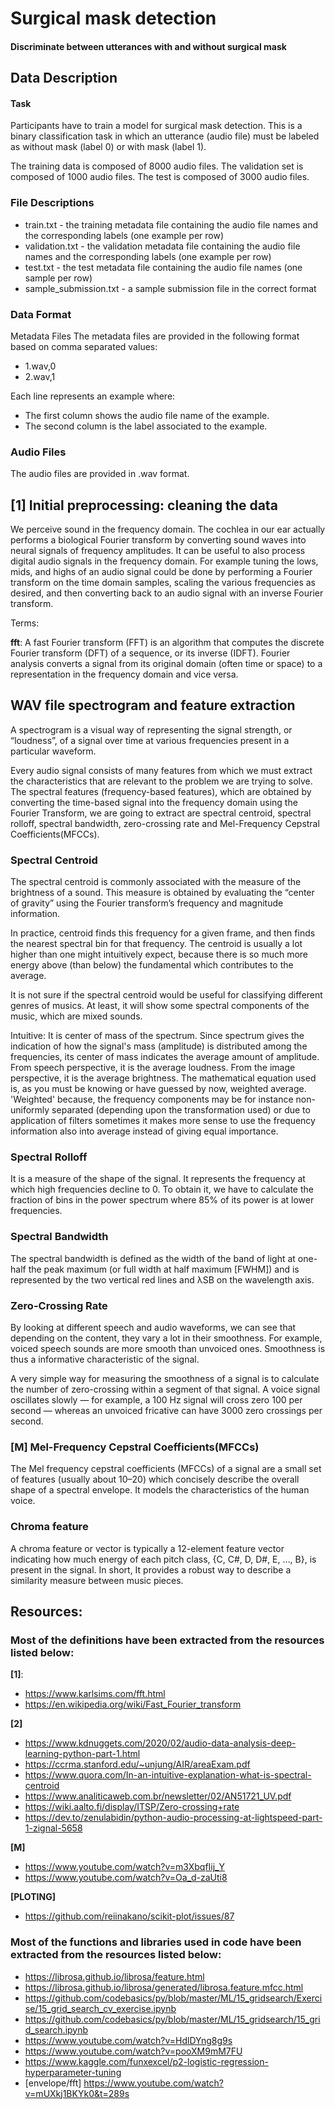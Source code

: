# Surgical mask detection
#### Discriminate between utterances with and without surgical mask

## Data Description
#### Task
Participants have to train a model for surgical mask detection. This is a binary classification task in which an utterance (audio file) must be labeled as without mask (label 0) or with mask (label 1).

The training data is composed of 8000 audio files. The validation set is composed of 1000 audio files. The test is composed of 3000 audio files.

### File Descriptions
- train.txt - the training metadata file containing the audio file names and the corresponding labels (one example per row)
- validation.txt - the validation metadata file containing the audio file names and the corresponding labels (one example per row)
- test.txt - the test metadata file containing the audio file names (one sample per row)
- sample_submission.txt - a sample submission file in the correct format

### Data Format
Metadata Files
The metadata files are provided in the following format based on comma separated values:

- 1.wav,0
- 2.wav,1

Each line represents an example where:
- The first column shows the audio file name of the example.
- The second column is the label associated to the example.

### Audio Files
The audio files are provided in .wav format.

## [1] Initial preprocessing: cleaning the data

We perceive sound in the frequency domain. The cochlea in our ear actually performs a biological Fourier transform by converting sound waves into neural signals of frequency amplitudes. It can be useful to also process digital audio signals in the frequency domain. For example tuning the lows, mids, and highs of an audio signal could be done by performing a Fourier transform on the time domain samples, scaling the various frequencies as desired, and then converting back to an audio signal with an inverse Fourier transform.

Terms:

**fft**: A fast Fourier transform (FFT) is an algorithm that computes the discrete Fourier transform (DFT) of a sequence, or its inverse (IDFT). Fourier analysis converts a signal from its original domain (often time or space) to a representation in the frequency domain and vice versa.


## WAV file spectrogram and feature extraction
A spectrogram is a visual way of representing the signal strength, or “loudness”, of a signal over time at various frequencies present in a particular waveform.

Every audio signal consists of many features from which we must extract the characteristics that are relevant to the problem we are trying to solve. The spectral features (frequency-based features), which are obtained by converting the time-based signal into the frequency domain using the Fourier Transform, we are going to extract are spectral centroid, spectral rolloff, spectral bandwidth, zero-crossing rate and Mel-Frequency Cepstral Coefficients(MFCCs).

### Spectral Centroid
The spectral centroid is commonly associated with the measure of the brightness of a
sound. This measure is obtained by evaluating the “center of gravity” using the Fourier
transform’s frequency and magnitude information. 

In practice, centroid finds this frequency for a given frame, and then finds the nearest
spectral bin for that frequency. The centroid is usually a lot higher than one might
intuitively expect, because there is so much more energy above (than below) the
fundamental which contributes to the average.

It is not sure if the spectral centroid would be useful for classifying different genres of
musics. At least, it will show some spectral components of the music, which are mixed
sounds. 

Intuitive: It is center of mass of the spectrum. Since spectrum gives the indication of how the signal's mass (amplitude) is distributed among the frequencies, its center of mass indicates the average amount of amplitude. From speech perspective, it is the average loudness. From the image perspective, it is the average brightness. The mathematical equation used is, as you must be knowing or have guessed by now, weighted average. 'Weighted' because, the frequency components may be for instance non-uniformly separated (depending upon the transformation used) or due to application of filters sometimes it makes more sense to use the frequency information also into average instead of giving equal importance.


### Spectral Rolloff
It is a measure of the shape of the signal. It represents the frequency at which high frequencies decline to 0. To obtain it, we have to calculate the fraction of bins in the power spectrum where 85% of its power is at lower frequencies.

### Spectral Bandwidth
The spectral bandwidth is defined as the width of the band of light at one-half the peak maximum (or full width at half maximum [FWHM]) and is represented by the two vertical red lines and λSB on the wavelength axis.

### Zero-Crossing Rate
By looking at different speech and audio waveforms, we can see that depending on the content, they vary a lot in their smoothness. For example, voiced speech sounds are more smooth than unvoiced ones. Smoothness is thus a informative characteristic of the signal.

A very simple way for measuring the smoothness of a signal is to calculate the number of zero-crossing within a segment of that signal. A voice signal oscillates slowly — for example, a 100 Hz signal will cross zero 100 per second — whereas an unvoiced fricative can have 3000 zero crossings per second.

### [M] Mel-Frequency Cepstral Coefficients(MFCCs)
The Mel frequency cepstral coefficients (MFCCs) of a signal are a small set of features (usually about 10–20) which concisely describe the overall shape of a spectral envelope. It models the characteristics of the human voice.

### Chroma feature
A chroma feature or vector is typically a 12-element feature vector indicating how much energy of each pitch class, {C, C#, D, D#, E, …, B}, is present in the signal. In short, It provides a robust way to describe a similarity measure between music pieces.

## Resources:
### Most of the definitions have been extracted from the resources listed below:
**[1]**:
- https://www.karlsims.com/fft.html
- https://en.wikipedia.org/wiki/Fast_Fourier_transform

**[2]**
- https://www.kdnuggets.com/2020/02/audio-data-analysis-deep-learning-python-part-1.html
- https://ccrma.stanford.edu/~unjung/AIR/areaExam.pdf
- https://www.quora.com/In-an-intuitive-explanation-what-is-spectral-centroid
- https://www.analiticaweb.com.br/newsletter/02/AN51721_UV.pdf
- https://wiki.aalto.fi/display/ITSP/Zero-crossing+rate
- https://dev.to/zenulabidin/python-audio-processing-at-lightspeed-part-1-zignal-5658

**[M]**
- https://www.youtube.com/watch?v=m3XbqfIij_Y
- https://www.youtube.com/watch?v=Oa_d-zaUti8

**[PLOTING]**
- https://github.com/reiinakano/scikit-plot/issues/87

### Most of the functions and libraries used in code have been extracted from the resources listed below:
- https://librosa.github.io/librosa/feature.html
- https://librosa.github.io/librosa/generated/librosa.feature.mfcc.html
- https://github.com/codebasics/py/blob/master/ML/15_gridsearch/Exercise/15_grid_search_cv_exercise.ipynb
- https://github.com/codebasics/py/blob/master/ML/15_gridsearch/15_grid_search.ipynb
- https://www.youtube.com/watch?v=HdlDYng8g9s
- https://www.youtube.com/watch?v=pooXM9mM7FU
- https://www.kaggle.com/funxexcel/p2-logistic-regression-hyperparameter-tuning
- [envelope/fft] https://www.youtube.com/watch?v=mUXkj1BKYk0&t=289s
